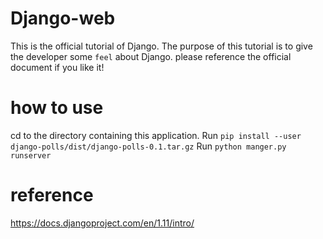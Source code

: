 # Django-web
This is the official tutorial of Django. The purpose of this tutorial is to give the developer some `feel` about Django.
please reference the official document if you like it!
# how to use
cd to the directory containing this application.
Run `pip install --user django-polls/dist/django-polls-0.1.tar.gz`
Run `python manger.py runserver`
# reference
https://docs.djangoproject.com/en/1.11/intro/
